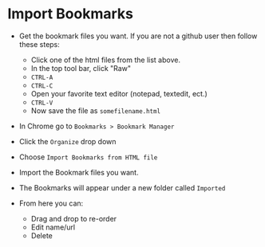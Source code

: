 Import Bookmarks
===========

- Get the bookmark files you want. If you are not a github user then follow these steps:
    - Click one of the html files from the list above.
    - In the top tool bar, click "Raw"
    - `CTRL-A`
    - `CTRL-C`
    - Open your favorite text editor (notepad, textedit, ect.)
    - `CTRL-V`
    - Now save the file as `somefilename.html`

- In Chrome go to `Bookmarks > Bookmark Manager`
- Click the `Organize` drop down
- Choose `Import Bookmarks from HTML file`
- Import the Bookmark files you want.
- The Bookmarks will appear under a new folder called `Imported`
- From here you can:
    - Drag and drop to re-order
    - Edit name/url
    - Delete